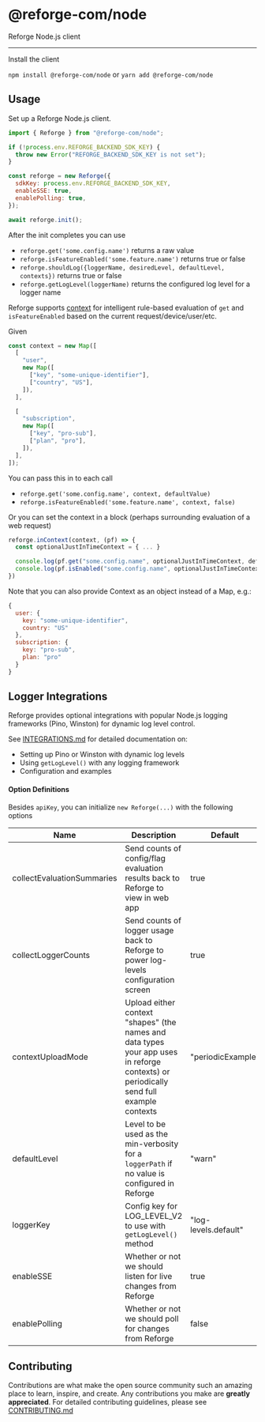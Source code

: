 # @reforge-com/node

Reforge Node.js client

---

Install the client

`npm install @reforge-com/node` or `yarn add @reforge-com/node`

## Usage

Set up a Reforge Node.js client.

```js
import { Reforge } from "@reforge-com/node";

if (!process.env.REFORGE_BACKEND_SDK_KEY) {
  throw new Error("REFORGE_BACKEND_SDK_KEY is not set");
}

const reforge = new Reforge({
  sdkKey: process.env.REFORGE_BACKEND_SDK_KEY,
  enableSSE: true,
  enablePolling: true,
});

await reforge.init();
```

After the init completes you can use

- `reforge.get('some.config.name')` returns a raw value
- `reforge.isFeatureEnabled('some.feature.name')` returns true or false
- `reforge.shouldLog({loggerName, desiredLevel, defaultLevel, contexts})` returns true or false
- `reforge.getLogLevel(loggerName)` returns the configured log level for a logger name

Reforge supports [context](https://docs.prefab.cloud/docs/explanations/concepts/context) for
intelligent rule-based evaluation of `get` and `isFeatureEnabled` based on the current
request/device/user/etc.

Given

```javascript
const context = new Map([
  [
    "user",
    new Map([
      ["key", "some-unique-identifier"],
      ["country", "US"],
    ]),
  ],

  [
    "subscription",
    new Map([
      ["key", "pro-sub"],
      ["plan", "pro"],
    ]),
  ],
]);
```

You can pass this in to each call

- `reforge.get('some.config.name', context, defaultValue)`
- `reforge.isFeatureEnabled('some.feature.name', context, false)`

Or you can set the context in a block (perhaps surrounding evaluation of a web request)

```js
reforge.inContext(context, (pf) => {
  const optionalJustInTimeContext = { ... }

  console.log(pf.get("some.config.name", optionalJustInTimeContext, defaultValue))
  console.log(pf.isEnabled("some.config.name", optionalJustInTimeContext, false))
})
```

Note that you can also provide Context as an object instead of a Map, e.g.:

```javascript
{
  user: {
    key: "some-unique-identifier",
    country: "US"
  },
  subscription: {
    key: "pro-sub",
    plan: "pro"
  }
}
```

## Logger Integrations

Reforge provides optional integrations with popular Node.js logging frameworks (Pino, Winston) for dynamic log level control.

See [INTEGRATIONS.md](INTEGRATIONS.md) for detailed documentation on:
- Setting up Pino or Winston with dynamic log levels
- Using `getLogLevel()` with any logging framework
- Configuration and examples

#### Option Definitions

Besides `apiKey`, you can initialize `new Reforge(...)` with the following options

| Name                       | Description                                                                                                                            | Default           |
| -------------------------- | -------------------------------------------------------------------------------------------------------------------------------------- | ----------------- |
| collectEvaluationSummaries | Send counts of config/flag evaluation results back to Reforge to view in web app                                                       | true              |
| collectLoggerCounts        | Send counts of logger usage back to Reforge to power log-levels configuration screen                                                   | true              |
| contextUploadMode          | Upload either context "shapes" (the names and data types your app uses in reforge contexts) or periodically send full example contexts | "periodicExample" |
| defaultLevel               | Level to be used as the min-verbosity for a `loggerPath` if no value is configured in Reforge                                          | "warn"            |
| loggerKey                  | Config key for LOG_LEVEL_V2 to use with `getLogLevel()` method                                                                        | "log-levels.default" |
| enableSSE                  | Whether or not we should listen for live changes from Reforge                                                                          | true              |
| enablePolling              | Whether or not we should poll for changes from Reforge                                                                                 | false             |

## Contributing

Contributions are what make the open source community such an amazing place to learn, inspire, and
create. Any contributions you make are **greatly appreciated**. For detailed contributing
guidelines, please see [CONTRIBUTING.md](CONTRIBUTING.md)
